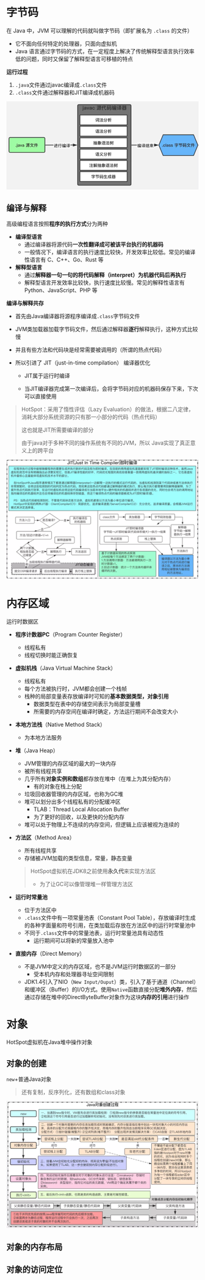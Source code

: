 # 字节码

在 Java 中，JVM 可以理解的代码就叫做字节码（即扩展名为 `.class` 的文件）

- 它不面向任何特定的处理器，只面向虚拟机
- Java 语言通过字节码的方式，在一定程度上解决了传统解释型语言执行效率低的问题，同时又保留了解释型语言可移植的特点

**运行过程**

1. `.java`文件通过javac编译成`.class`文件
2. `.class`文件通过解释器和JIT编译成机器码

![编辑字节码文件](JVM.assets/编辑字节码文件.png)

## 编译与解释

高级编程语言按照**程序的执行方式**分为两种

- **编译型语言**
  - 通过编译器将源代码**一次性翻译成可被该平台执行的机器码**
  - 一般情况下，编译语言的执行速度比较快，开发效率比较低。常见的编译性语言有 C、C++、Go、Rust 等
- **解释型语言** 
  - 通过**解释器一句一句的将代码解释（interpret）为机器代码后再执行**
  - 解释型语言开发效率比较快，执行速度比较慢。常见的解释性语言有Python、JavaScript、PHP 等

**编译与解释共存**

- 首先由Java编译器将源程序编译成`.class`字节码文件

- JVM类加载器加载字节码文件，然后通过解释器**逐行**解释执行，这种方式比较慢

- 并且有些方法和代码块是经常需要被调用的（所谓的热点代码）

- 所以引进了 JIT（just-in-time compilation） 编译器优化

  - JIT属于运行时编译

  - 当JIT编译器完成第一次编译后，会将字节码对应的机器码保存下来，下次可以直接使用

> HotSpot：采用了惰性评估（Lazy Evaluation）的做法，根据二八定律，消耗大部分系统资源的只有那一小部分的代码（热点代码）
>
> 这也就是JIT所需要编译的部分
>
> 由于java对于多种不同的操作系统有不同的JVM，所以 Java实现了真正意义上的跨平台

![JIT即时编译](JVM.assets/JIT即时编译.png)

# 内存区域

运行时数据区

- **程序计数器PC**（Program Counter Register）

  - 线程私有
  - 线程切换时能正确恢复

- **虚拟机栈**（Java Virtual Machine Stack）

  - 线程私有
  - 每个方法被执行时，JVM都会创建一个栈帧
  - 栈种的局部变量表存放编译时可知的**基本数据类型，对象引用**
    - 数据类型在表中的存储空间表示为局部变量槽
    - 所需要的内存空间在编译时确定，方法运行期间不会改变大小

- **本地方法栈**（Native Method Stack）

  - 为本地方法服务

- **堆**（Java Heap）

  - JVM管理的内存区域的最大的一块内存
  - 被所有线程共享
  - 几乎所有**对象实例和数组**都存放在堆中（在堆上为其分配内存）
    - 有的对象在栈上分配
  - 垃圾回收器管理的内存区域，也称为GC堆
  - 堆可以划分出多个线程私有的分配缓冲区
    - TLAB：Thread Local Allocation Buffer
    - 为了更好的回收，以及更快的分配内存
  - 堆可以处于物理上不连续的内存空间，但逻辑上应该被视为连续的

- **方法区**（Method Area）

  - 所有线程共享
  - 存储被JVM加载的类型信息，常量，静态变量

  > HotSpot虚拟机在JDK8之前使用**永久代**来实现方法区
  >
  > - 为了让GC可以像管理堆一样管理方法区

- **运行时常量池**

  - 位于方法区中
  - `.class`文件中有一项常量池表（Constant Pool Table），存放编译时生成的各种字面量和符号引用，在类加载后存放在方法区中的运行时常量池中
  - 不同于`.class`文件中的常量池表，运行时常量池具有动态性
    - 运行期间可以将新的常量放入池中

- **直接内存**（Direct Memory）

  - 不是JVM中定义的内存区域，也不是JVM运行时数据区的一部分
    - 受本机内存和处理器寻址空间限制
  - JDK1.4引入了NIO（`New Input/Ouput`）类，引入了基于通道（Channel）和缓冲区（Buffer）的I/O方式。使用`Native`函数直接分配**堆外内存**，然后通过存储在堆中的DirectByteBuffer对象作为这块**内存的引用**进行操作



# 对象

HotSpot虚拟机在Java堆中操作对象

## 对象的创建

`new`+普通Java对象

> 还有复制，反序列化，还有数组和class对象

![对象创建过程](JVM.assets/对象创建过程.png)

## 对象的内存布局

## 对象的访问定位

